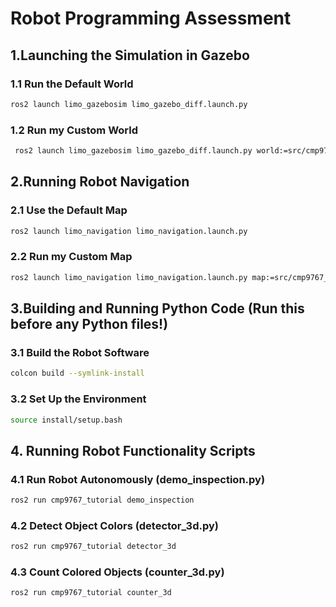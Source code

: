 # Robot Programming Assessment

## 1.Launching the Simulation in Gazebo
### 1.1 Run the Default World 
```bash
ros2 launch limo_gazebosim limo_gazebo_diff.launch.py              
```
### 1.2 Run my Custom World
```bash
 ros2 launch limo_gazebosim limo_gazebo_diff.launch.py world:=src/cmp9767_tutorial/worlds/testworld.world
```
## 2.Running Robot Navigation
### 2.1 Use the Default Map
```bash
ros2 launch limo_navigation limo_navigation.launch.py
```
### 2.2 Run my Custom Map
```bash
ros2 launch limo_navigation limo_navigation.launch.py map:=src/cmp9767_tutorial/maps/my_map.yaml use_sim_time:=true
```
## 3.Building and Running Python Code (Run this before any Python files!)

### 3.1 Build the Robot Software
```bash
colcon build --symlink-install
```
### 3.2 Set Up the Environment
```bash
source install/setup.bash
```
## 4. Running Robot Functionality Scripts 
### 4.1 Run Robot Autonomously (demo_inspection.py)
```bash
ros2 run cmp9767_tutorial demo_inspection
```
### 4.2 Detect Object Colors (detector_3d.py)
```bash
ros2 run cmp9767_tutorial detector_3d
```
### 4.3 Count Colored Objects (counter_3d.py)
 ```bash
ros2 run cmp9767_tutorial counter_3d 
```